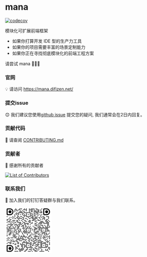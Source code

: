 # mana

[![codecov](https://codecov.io/gh/difizen/mana/graph/badge.svg?token=VGJDF8511R)](https://codecov.io/gh/difizen/mana)

模块化可扩展前端框架

- 如果你打算开发 IDE 型的生产力工具
- 如果你的项目需要丰富的场景定制能力
- 如果你正在寻找彻底模块化的前端工程方案

请尝试 mana 🌟🌟🌟

### 官网

💡 请访问 https://mana.difizen.net/

### 提交issue

😊 我们建议您使用[github issue](https://github.com/difizen/mana/issues) 提交您的疑问, 我们通常会在2日内回复。

### 贡献代码

🤝 请查阅 [CONTRIBUTING.md](./CONTRIBUTING.md)

### 贡献者

💪 感谢所有的贡献者

<a href="https://github.com/difizen/mana/graphs/contributors">
  <img src="https://contributors-img.web.app/image?repo=difizen/mana" alt="List of Contributors"/>
</a>

### 联系我们

🤗 加入我们的钉钉答疑群与我们联系。

<img src="./apps/docs/public/ding-qrcode.png" width="30%">
